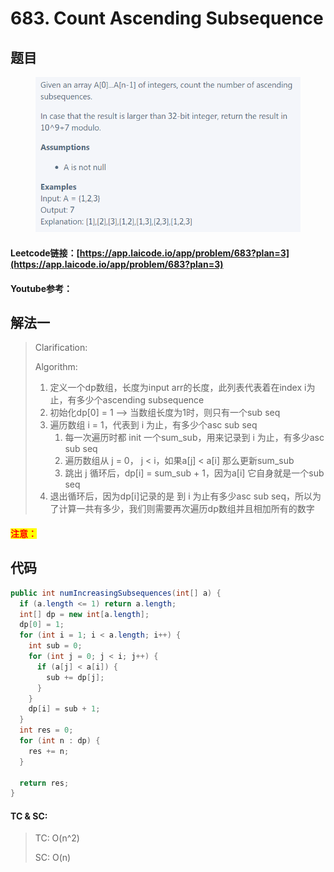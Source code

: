 # 683. Count Ascending Subsequence

## 题目

<figure><img src="../../.gitbook/assets/image (5).png" alt=""><figcaption></figcaption></figure>

#### Leetcode链接：[https://app.laicode.io/app/problem/683?plan=3](https://app.laicode.io/app/problem/683?plan=3)

#### Youtube参考：

## 解法一

> Clarification:&#x20;
>
> Algorithm:&#x20;
>
> 1. 定义一个dp数组，长度为input arr的长度，此列表代表着在index i为止，有多少个ascending subsequence
> 2. 初始化dp\[0] = 1 --> 当数组长度为1时，则只有一个sub seq
> 3. 遍历数组 i = 1，代表到 i 为止，有多少个asc sub seq
>    1. 每一次遍历时都 init 一个sum\_sub，用来记录到 i 为止，有多少asc sub seq
>    2. 遍历数组从 j = 0， j < i，如果a\[j] < a\[i] 那么更新sum\_sub
>    3. 跳出 j 循环后，dp\[i] = sum\_sub + 1，因为a\[i] 它自身就是一个sub seq
> 4. 退出循环后，因为dp\[i]记录的是 到 i 为止有多少asc sub seq，所以为了计算一共有多少，我们则需要再次遍历dp数组并且相加所有的数字

#### <mark style="color:red;">注意：</mark>

## 代码

```java
public int numIncreasingSubsequences(int[] a) {
  if (a.length <= 1) return a.length;
  int[] dp = new int[a.length];
  dp[0] = 1;
  for (int i = 1; i < a.length; i++) {
    int sub = 0;
    for (int j = 0; j < i; j++) {
      if (a[j] < a[i]) {
        sub += dp[j];
      }
    }
    dp[i] = sub + 1;
  }
  int res = 0;
  for (int n : dp) {
    res += n;
  }

  return res;
}
```

#### TC & SC:&#x20;

> TC: O(n^2)
>
> SC: O(n)
